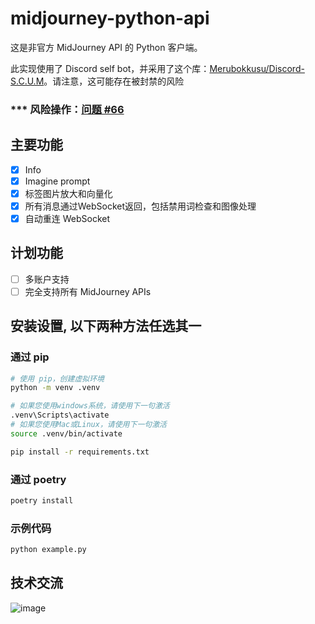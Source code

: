 # midjourney-python-api
这是非官方 MidJourney API 的 Python 客户端。

此实现使用了 Discord self bot，并采用了这个库：[Merubokkusu/Discord-S.C.U.M](https://github.com/Merubokkusu/Discord-S.C.U.M)。请注意，这可能存在被封禁的风险
### *** 风险操作：[问题 #66](https://github.com/Merubokkusu/Discord-S.C.U.M/issues/66#issue-876713938)

## 主要功能
- [x] Info
- [x] Imagine prompt
- [x] 标签图片放大和向量化
- [x] 所有消息通过WebSocket返回，包括禁用词检查和图像处理
- [x] 自动重连 WebSocket

## 计划功能
- [ ] 多账户支持
- [ ] 完全支持所有 MidJourney APIs

## 安装设置, 以下两种方法任选其一

### 通过 pip
```bash
# 使用 pip，创建虚拟环境
python -m venv .venv

# 如果您使用windows系统，请使用下一句激活
.venv\Scripts\activate
# 如果您使用Mac或Linux，请使用下一句激活
source .venv/bin/activate

pip install -r requirements.txt
```

### 通过 poetry
```bash
poetry install
```

### 示例代码

```python
python example.py
```


## 技术交流
![image](https://github.com/ezioruan/midjourney-python-api/assets/631411/0082776c-b07c-4072-be3b-8ea457d4bfc4)
